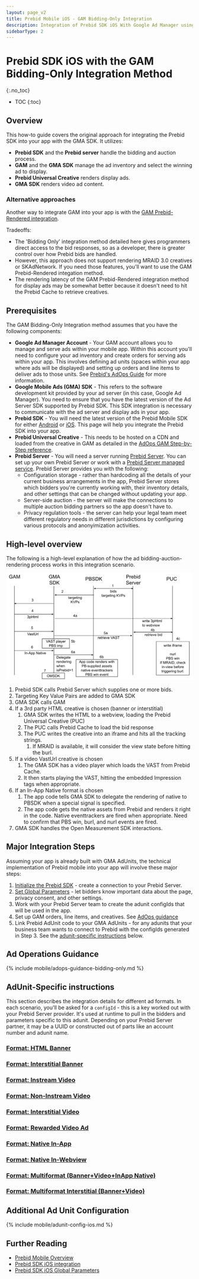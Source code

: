 ```yaml
---
layout: page_v2
title: Prebid Mobile iOS - GAM Bidding-Only Integration
description: Integration of Prebid SDK iOS With Google Ad Manager using the 'Bidding-Only' integration
sidebarType: 2
---
```


# Prebid SDK iOS with the GAM Bidding-Only Integration Method
{:.no_toc}

- TOC
{:toc}

## Overview

This how-to guide covers the original approach for integrating the Prebid SDK into your app with the GMA SDK. It utilizes:

- **Prebid SDK** and the **Prebid server** handle the bidding and auction process.
- **GAM** and the **GMA SDK** manage the ad inventory and select the winning ad to display.
- **Prebid Universal Creative** renders display ads.
- **GMA SDK** renders video ad content.

### Alternative approaches

Another way to integrate GAM into your app is with the [GAM Prebid-Rendered integration](/prebid-mobile/modules/rendering/ios-sdk-integration-gam.html). 

Tradeoffs:

- The 'Bidding Only' integration method detailed here gives programmers direct access to the bid responses, so as a developer, there is greater control over how Prebid bids are handled. 
- However, this approach does not support rendering MRAID 3.0 creatives or SKAdNetwork. If you need those features, you'll want to use the GAM Prebid-Rendered integation method.
- The rendering latency of the GAM Prebid-Rendered integration method for display ads may be somewhat better because it doesn't need to hit the Prebid Cache to retrieve creatives.

## Prerequisites

The GAM Bidding-Only Integration method assumes that you have the following components:

- **Google Ad Manager Account** - Your GAM account allows you to manage and serve ads within your mobile app. Within this account you'll need to configure your ad inventory and create orders for serving ads within your app. This involves defining ad units (spaces within your app where ads will be displayed) and setting up orders and line items to deliver ads to those units. See [Prebid's AdOps Guide](/adops/before-you-start.html) for more information.
- **Google Mobile Ads (GMA) SDK** - This refers to the software development kit provided by your ad server (in this case, Google Ad Manager). You need to ensure that you have the latest version of the Ad Server SDK supported by Prebid SDK. This SDK integration is necessary to communicate with the ad server and display ads in your app.
- **Prebid SDK** - You will need the latest version of the Prebid Mobile SDK for either [Android](/prebid-mobile/pbm-api/android/code-integration-android.html) or [iOS](/prebid-mobile/pbm-api/ios/code-integration-ios.html). This page will help you integrate the Prebid SDK into your app.
- **Prebid Universal Creative** - This needs to be hosted on a CDN and loaded from the creative in GAM as detailed in the [AdOps GAM Step-by-Step reference](/adops/gam-creative-banner-sbs.html).
- **Prebid Server** - You will need a server running [Prebid Server](/prebid-server/use-cases/pbs-sdk.html). You can set up your own Prebid Server or work with a [Prebid Server managed service](https://prebid.org/managed-services/). Prebid Server provides you with the following:
    - Configuration storage - rather than hardcoding all the details of your current business arrangements in the app, Prebid Server stores which bidders you're currently working with, their inventory details, and other settings that can be changed without updating your app.
    - Server-side auction - the server will make the connections to multiple auction bidding partners so the app doesn't have to.
    - Privacy regulation tools - the server can help your legal team meet different regulatory needs in different jurisdictions by configuring various protocols and anonyimization activities.

## High-level overview

The following is a high-level explanation of how the ad bidding-auction-rendering process works in this integration scenario.

![GAM Bidding Only Integration Details](/assets/images/prebid-mobile/mobile-details-gam-bidding-only.png)

1. Prebid SDK calls Prebid Server which supplies one or more bids.
1. Targeting Key Value Pairs are added to GMA SDK
1. GMA SDK calls GAM
1. If a 3rd party HTML creative is chosen (banner or interstitial)
    1. GMA SDK writes the HTML to a webview, loading the Prebid Universal Creative (PUC)
    1. The PUC calls Prebid Cache to load the bid response
    1. The PUC writes the creative into an iframe and hits all the tracking strings.
        1. If MRAID is available, it will consider the view state before hitting the burl.
1. If a video VastUrl creative is chosen
    1. The GMA SDK has a video player which loads the VAST from Prebid Cache.
    1. It then starts playing the VAST, hitting the embedded Impression tags when appropriate.
1. If an In-App Native format is chosen
    1. The app code tells GMA SDK to delegate the rendering of native to PBSDK when a special signal is specified.
    1. The app code gets the native assets from Prebid and renders it right in the code. Native eventtrackers are fired when appropriate. Need to confirm that PBS win, burl, and nurl events are fired.
1. GMA SDK handles the Open Measurement SDK interactions.

## Major Integration Steps

Assuming your app is already built with GMA AdUnits, the technical implementation of Prebid mobile into your app will involve these major steps:

1. [Initialize the Prebid SDK](/prebid-mobile/pbm-api/ios/code-integration-ios.html) - create a connection to your Prebid Server.
2. [Set Global Parameters](/prebid-mobile/pbm-api/ios/pbm-targeting-ios.html) - let bidders know important data about the page, privacy consent, and other settings.
3. Work with your Prebid Server team to create the adunit configIds that will be used in the app.
4. Set up GAM orders, line items, and creatives. See [AdOps guidance](#ad-operations-guidance)
5. Link Prebid AdUnit code to your GMA AdUnits - for any adunits that your business team wants to connect to Prebid with the configIds generated in Step 3. See the [adunit-specific instructions](#adunit-specific-instructions) below.


## Ad Operations Guidance

{% include mobile/adops-guidance-bidding-only.md %}

## AdUnit-Specific instructions

This section describes the integration details for different ad formats. In each scenario, you'll be asked for a `configId` - this is a key worked out with your Prebid Server provider. It's used at runtime to pull in the bidders and parameters specific to this adunit. Depending on your Prebid Server partner, it may be a UUID or constructed out of parts like an account number and adunit name.

### [Format: HTML Banner](/prebid-mobile/recipes/subrecipes/ios/gam-bidding-only-html-banner.html)

### [Format: Interstitial Banner](/prebid-mobile/recipes/subrecipes/ios/gam-bidding-only-interstitial-banner.html)

### [Format: Instream Video](/prebid-mobile/recipes/subrecipes/ios/gam-bidding-only-video-instream.html)

### [Format: Non-Instream Video](/prebid-mobile/recipes/subrecipes/ios/gam-bidding-only-video-outstream.html)

### [Format: Interstitial Video](/prebid-mobile/recipes/subrecipes/ios/gam-bidding-only-interstitial-video.html)

### [Format: Rewarded Video Ad](/prebid-mobile/recipes/subrecipes/ios/gam-bidding-only-rewarded-video.html)

### [Format: Native In-App](/prebid-mobile/recipes/subrecipes/ios/gam-bidding-only-native-in-app.html)

### [Format: Native In-Webview](/prebid-mobile/recipes/subrecipes/ios/gam-bidding-only-native-in-webview.html)

### [Format: Multiformat (Banner+Video+InApp Native)](/prebid-mobile/recipes/subrecipes/ios/gam-bidding-only-multiformat.html)

### [Format: Multiformat Interstitial (Banner+Video)](/prebid-mobile/recipes/subrecipes/ios/gam-bidding-only-multiformat-interstitial.html)

## Additional Ad Unit Configuration

{% include mobile/adunit-config-ios.md %}

## Further Reading

- [Prebid Mobile Overview](/prebid-mobile/prebid-mobile.html)
- [Prebid SDK iOS integration](/prebid-mobile/pbm-api/ios/code-integration-ios.html)
- [Prebid SDK iOS Global Parameters](/prebid-mobile/pbm-api/ios/pbm-targeting-ios.html)
